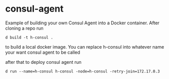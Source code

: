 # consul-agent
Example of building your own Consul Agent into a Docker container.
After cloning a repo run 
```
d build -t h-consul .
```

to build a local docker image. You can replace h-consul into whatever name your want consul agent to be called

after that to deploy consul agent run
```
d run --name=h-consul h-consul -node=h-consul -retry-join=172.17.0.3
```
